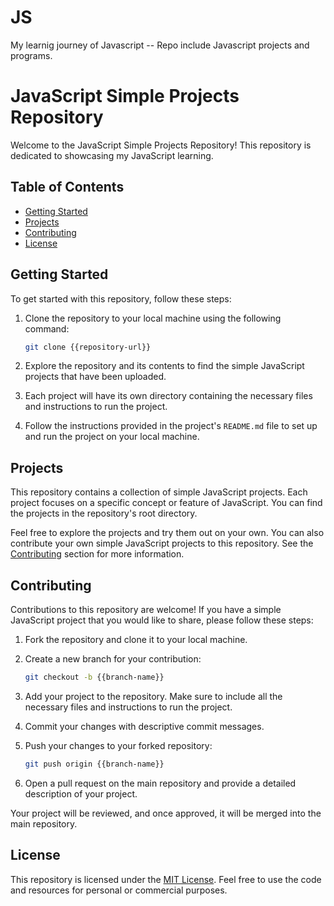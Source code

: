 # JS
My learnig journey of Javascript --
Repo include Javascript projects and programs.

# JavaScript Simple Projects Repository

Welcome to the JavaScript Simple Projects Repository! This repository is dedicated to showcasing my JavaScript learning.


## Table of Contents

- [Getting Started](#getting-started)
- [Projects](#projects)
- [Contributing](#contributing)
- [License](#license)

## Getting Started

To get started with this repository, follow these steps:

1. Clone the repository to your local machine using the following command:

   ```bash
   git clone {{repository-url}}
   ```

2. Explore the repository and its contents to find the simple JavaScript projects that have been uploaded.

3. Each project will have its own directory containing the necessary files and instructions to run the project.

4. Follow the instructions provided in the project's `README.md` file to set up and run the project on your local machine.

## Projects

This repository contains a collection of simple JavaScript projects. Each project focuses on a specific concept or feature of JavaScript. You can find the projects in the repository's root directory.

Feel free to explore the projects and try them out on your own. You can also contribute your own simple JavaScript projects to this repository. See the [Contributing](#contributing) section for more information.

## Contributing

Contributions to this repository are welcome! If you have a simple JavaScript project that you would like to share, please follow these steps:

1. Fork the repository and clone it to your local machine.

2. Create a new branch for your contribution:

   ```bash
   git checkout -b {{branch-name}}
   ```

3. Add your project to the repository. Make sure to include all the necessary files and instructions to run the project.

4. Commit your changes with descriptive commit messages.

5. Push your changes to your forked repository:

   ```bash
   git push origin {{branch-name}}
   ```

6. Open a pull request on the main repository and provide a detailed description of your project.

Your project will be reviewed, and once approved, it will be merged into the main repository.

## License

This repository is licensed under the [MIT License](LICENSE). Feel free to use the code and resources for personal or commercial purposes.
